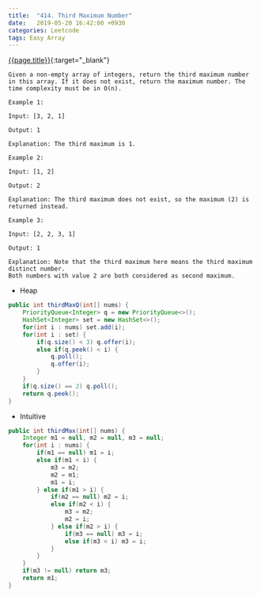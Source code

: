 ```yaml
---
title:  "414. Third Maximum Number"
date:   2019-05-20 16:42:00 +0930
categories: Leetcode
tags: Easy Array
---
```


[{{page.title}}](https://leetcode.com/problems/third-maximum-number/){:target="_blank"}

    Given a non-empty array of integers, return the third maximum number in this array. If it does not exist, return the maximum number. The time complexity must be in O(n).

    Example 1:

    Input: [3, 2, 1]

    Output: 1

    Explanation: The third maximum is 1.

    Example 2:

    Input: [1, 2]

    Output: 2

    Explanation: The third maximum does not exist, so the maximum (2) is returned instead.

    Example 3:

    Input: [2, 2, 3, 1]

    Output: 1

    Explanation: Note that the third maximum here means the third maximum distinct number.
    Both numbers with value 2 are both considered as second maximum.



* Heap

```java
public int thirdMaxQ(int[] nums) {
    PriorityQueue<Integer> q = new PriorityQueue<>();
    HashSet<Integer> set = new HashSet<>();
    for(int i : nums) set.add(i);
    for(int i : set) {
        if(q.size() < 3) q.offer(i);
        else if(q.peek() < i) {
            q.poll();
            q.offer(i);
        }
    }
    if(q.size() == 2) q.poll();
    return q.peek();
}
```

* Intuitive

```java
public int thirdMax(int[] nums) {
    Integer m1 = null, m2 = null, m3 = null;
    for(int i : nums) {
        if(m1 == null) m1 = i;
        else if(m1 < i) {
            m3 = m2;
            m2 = m1;
            m1 = i;
        } else if(m1 > i) {
            if(m2 == null) m2 = i;
            else if(m2 < i) {
                m3 = m2;
                m2 = i;
            } else if(m2 > i) {
                if(m3 == null) m3 = i;
                else if(m3 < i) m3 = i;
            }
        }
    }
    if(m3 != null) return m3;
    return m1;
}
```
